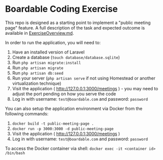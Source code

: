 # Boardable Coding Exercise

This repo is designed as a starting point to implement a "public meeting page" feature. A full description of the task and expected outcome is available in [ExerciseOverview.md](ExerciseOverview.md).

In order to run the application, you will need to:

1. Have an installed version of Laravel
2. Create a database (`touch database/database.sqlite`)
3. Run `php artisan migrate:install`
4. Run `php artisan migrate`
5. Run `php artisan db:seed`
6. Run your server (`php artisan serve` if not using Homestead or another virtualization technique)
7. Visit the application ( http://127.0.0.1:3000/meetings ) - you may need to adjust the port pending on how you serve the code
8. Log in with username: `test@boardable.com` and password: `password`

You can also setup the application environment via Docker from the following commands:

1. `docker build -t public-meeting-page .`
2. `docker run -p 3000:3000 -d public-meeting-page`
3. Visit the application ( http://127.0.0.1:3000/meetings )
4. Log in with username: `test@boardable.com` and password: `password` 

To access the Docker container via shell:
`docker exec -it <container id> /bin/bash`
